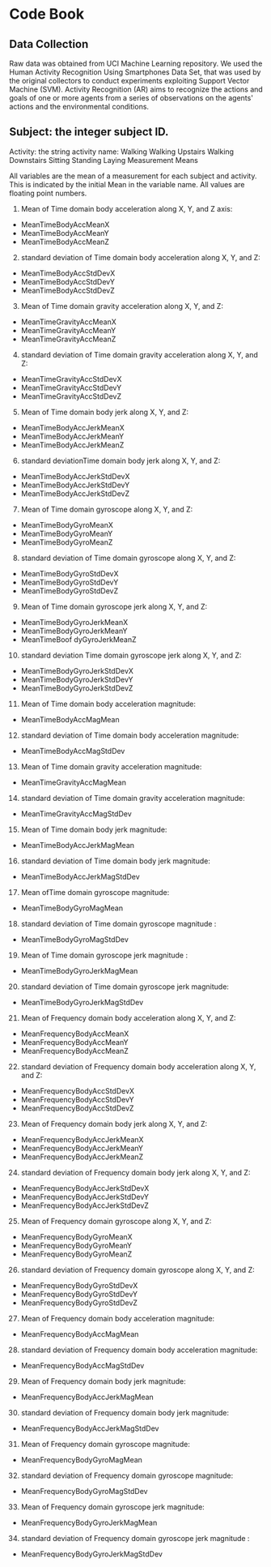 # Code Book

## Data Collection
Raw data was obtained from UCI Machine Learning repository. We used the Human Activity Recognition Using Smartphones Data Set, that was used by the original collectors to conduct experiments exploiting Support Vector Machine (SVM).
Activity Recognition (AR) aims to recognize the actions and goals of one or more agents from a series of observations on the agents' actions and the environmental conditions. 

## Subject: the integer subject ID.
Activity: the string activity name:
Walking
Walking Upstairs
Walking Downstairs
Sitting
Standing
Laying
Measurement Means

All variables are the mean of a measurement for each subject and activity. This is indicated by the initial Mean in the variable name. All values are floating point numbers.

1. Mean of Time domain body acceleration along X, Y, and Z axis:
  * MeanTimeBodyAccMeanX
  * MeanTimeBodyAccMeanY
  * MeanTimeBodyAccMeanZ
2. standard deviation of Time domain body acceleration along X, Y, and Z:
  * MeanTimeBodyAccStdDevX
  * MeanTimeBodyAccStdDevY
  * MeanTimeBodyAccStdDevZ
3. Mean of Time domain gravity acceleration along X, Y, and Z:
  * MeanTimeGravityAccMeanX
  * MeanTimeGravityAccMeanY
  * MeanTimeGravityAccMeanZ
4. standard deviation of Time domain gravity acceleration along X, Y, and Z:
  * MeanTimeGravityAccStdDevX
  * MeanTimeGravityAccStdDevY
  * MeanTimeGravityAccStdDevZ
5. Mean of Time domain body jerk along X, Y, and Z:
  * MeanTimeBodyAccJerkMeanX
  * MeanTimeBodyAccJerkMeanY
  * MeanTimeBodyAccJerkMeanZ
6. standard deviationTime domain body jerk along X, Y, and Z:
  * MeanTimeBodyAccJerkStdDevX
  * MeanTimeBodyAccJerkStdDevY
  * MeanTimeBodyAccJerkStdDevZ
7. Mean of Time domain gyroscope along X, Y, and Z:
  * MeanTimeBodyGyroMeanX
  * MeanTimeBodyGyroMeanY
  * MeanTimeBodyGyroMeanZ
8. standard deviation of Time domain gyroscope along X, Y, and Z:
  * MeanTimeBodyGyroStdDevX
  * MeanTimeBodyGyroStdDevY
  * MeanTimeBodyGyroStdDevZ
9. Mean of Time domain gyroscope jerk along X, Y, and Z:
  * MeanTimeBodyGyroJerkMeanX
  * MeanTimeBodyGyroJerkMeanY
  * MeanTimeBoof dyGyroJerkMeanZ
10. standard deviation Time domain gyroscope jerk along X, Y, and Z:
  * MeanTimeBodyGyroJerkStdDevX
  * MeanTimeBodyGyroJerkStdDevY
  * MeanTimeBodyGyroJerkStdDevZ
11. Mean of Time domain body acceleration magnitude:
  * MeanTimeBodyAccMagMean
12. standard deviation of Time domain body acceleration magnitude:
  * MeanTimeBodyAccMagStdDev
13. Mean of Time domain gravity acceleration magnitude:
  * MeanTimeGravityAccMagMean
14. standard deviation of Time domain gravity acceleration magnitude:
  * MeanTimeGravityAccMagStdDev
15. Mean of Time domain body jerk magnitude:
  * MeanTimeBodyAccJerkMagMean
16. standard deviation of Time domain body jerk magnitude:
  * MeanTimeBodyAccJerkMagStdDev
17. Mean ofTime domain gyroscope magnitude:
  * MeanTimeBodyGyroMagMean
18. standard deviation of Time domain gyroscope magnitude :
  * MeanTimeBodyGyroMagStdDev
19. Mean of Time domain gyroscope jerk magnitude :
  * MeanTimeBodyGyroJerkMagMean
20. standard deviation of Time domain gyroscope jerk magnitude:
  * MeanTimeBodyGyroJerkMagStdDev
21. Mean of Frequency domain body acceleration along X, Y, and Z:
  * MeanFrequencyBodyAccMeanX
  * MeanFrequencyBodyAccMeanY
  * MeanFrequencyBodyAccMeanZ
22. standard deviation of Frequency domain body acceleration along X, Y, and Z:
  * MeanFrequencyBodyAccStdDevX
  * MeanFrequencyBodyAccStdDevY
  * MeanFrequencyBodyAccStdDevZ
23. Mean of Frequency domain body jerk along X, Y, and Z:
  * MeanFrequencyBodyAccJerkMeanX
  * MeanFrequencyBodyAccJerkMeanY
  * MeanFrequencyBodyAccJerkMeanZ
24. standard deviation of Frequency domain body jerk along X, Y, and Z:
  * MeanFrequencyBodyAccJerkStdDevX
  * MeanFrequencyBodyAccJerkStdDevY
  * MeanFrequencyBodyAccJerkStdDevZ
25. Mean of Frequency domain gyroscope  along X, Y, and Z:
  * MeanFrequencyBodyGyroMeanX
  * MeanFrequencyBodyGyroMeanY
  * MeanFrequencyBodyGyroMeanZ
26. standard deviation of Frequency domain gyroscope along X, Y, and Z:
  * MeanFrequencyBodyGyroStdDevX
  * MeanFrequencyBodyGyroStdDevY
  * MeanFrequencyBodyGyroStdDevZ
27. Mean of Frequency domain body acceleration magnitude:
  * MeanFrequencyBodyAccMagMean
28. standard deviation of Frequency domain body acceleration magnitude:
  * MeanFrequencyBodyAccMagStdDev
29. Mean of Frequency domain body jerk magnitude:
  * MeanFrequencyBodyAccJerkMagMean
30. standard deviation of Frequency domain body jerk magnitude:
  * MeanFrequencyBodyAccJerkMagStdDev
31. Mean of Frequency domain gyroscope magnitude:
  * MeanFrequencyBodyGyroMagMean
32. standard deviation of Frequency domain gyroscope magnitude:
  * MeanFrequencyBodyGyroMagStdDev
33. Mean of Frequency domain gyroscope jerk magnitude:
  * MeanFrequencyBodyGyroJerkMagMean
34. standard deviation of Frequency domain gyroscope jerk magnitude :
  * MeanFrequencyBodyGyroJerkMagStdDev
